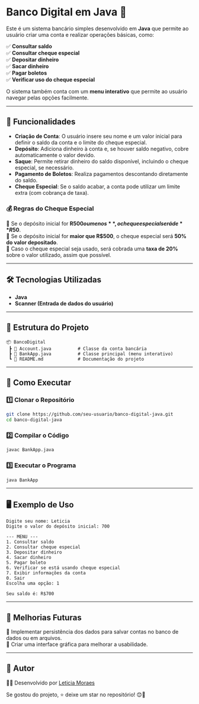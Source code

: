 # **Banco Digital em Java** 🏦  

Este é um sistema bancário simples desenvolvido em **Java** que permite ao usuário criar uma conta e realizar operações básicas, como:  

✅ **Consultar saldo**  
✅ **Consultar cheque especial**  
✅ **Depositar dinheiro**  
✅ **Sacar dinheiro**  
✅ **Pagar boletos**  
✅ **Verificar uso do cheque especial**  

O sistema também conta com um **menu interativo** que permite ao usuário navegar pelas opções facilmente.  

---

## **📌 Funcionalidades**  

- **Criação de Conta**: O usuário insere seu nome e um valor inicial para definir o saldo da conta e o limite do cheque especial.  
- **Depósito**: Adiciona dinheiro à conta e, se houver saldo negativo, cobre automaticamente o valor devido.  
- **Saque**: Permite retirar dinheiro do saldo disponível, incluindo o cheque especial, se necessário.  
- **Pagamento de Boletos**: Realiza pagamentos descontando diretamente do saldo.  
- **Cheque Especial**: Se o saldo acabar, a conta pode utilizar um limite extra (com cobrança de taxa).  

### **💰 Regras do Cheque Especial**  

🔹 Se o depósito inicial for **R$500 ou menos**, o cheque especial será de **R$50**.  
🔹 Se o depósito inicial for **maior que R$500**, o cheque especial será **50% do valor depositado**.  
🔹 Caso o cheque especial seja usado, será cobrada uma **taxa de 20%** sobre o valor utilizado, assim que possível.  

---

## **🛠️ Tecnologias Utilizadas**  

- **Java**  
- **Scanner (Entrada de dados do usuário)**  

---

## **📂 Estrutura do Projeto**  

```
📦 BancoDigital
 ┣ 📜 Account.java          # Classe da conta bancária
 ┣ 📜 BankApp.java          # Classe principal (menu interativo)
 ┗ 📜 README.md             # Documentação do projeto
```

---

## **🚀 Como Executar**  

### **1️⃣ Clonar o Repositório**
```bash
git clone https://github.com/seu-usuario/banco-digital-java.git
cd banco-digital-java
```

### **2️⃣ Compilar o Código**
```bash
javac BankApp.java
```

### **3️⃣ Executar o Programa**
```bash
java BankApp
```

---

## **🖥️ Exemplo de Uso**  

```plaintext
Digite seu nome: Leticia  
Digite o valor do depósito inicial: 700  

--- MENU ---
1. Consultar saldo  
2. Consultar cheque especial  
3. Depositar dinheiro  
4. Sacar dinheiro  
5. Pagar boleto  
6. Verificar se está usando cheque especial  
7. Exibir informações da conta  
0. Sair  
Escolha uma opção: 1  

Seu saldo é: R$700
```

---

## **📌 Melhorias Futuras**  

🚀 Implementar persistência dos dados para salvar contas no banco de dados ou em arquivos.  
📲 Criar uma interface gráfica para melhorar a usabilidade.  

---

## **📝 Autor**  

👩‍💻 Desenvolvido por [Leticia Moraes](https://github.com/Leticia-Emily-Moraes)  

Se gostou do projeto, ⭐ deixe um star no repositório! 😊🚀  
